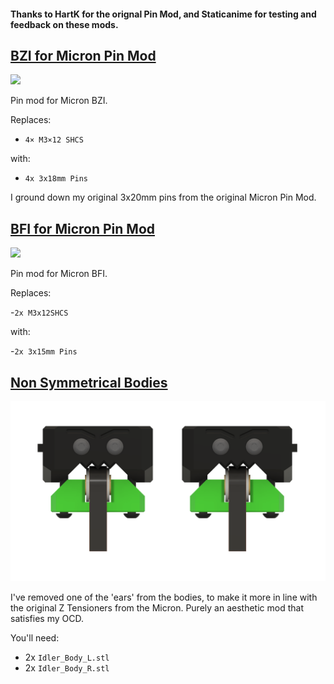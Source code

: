 #### Thanks to HartK for the orignal Pin Mod, and Staticanime for testing and feedback on these mods.

## [BZI for Micron Pin Mod](https://github.com/clee/VoronBFI/tree/main/usermods/Jadecky/STLs/Pin%20Mod_Micron/BZI)

![](https://github.com/clee/VoronBFI/blob/main/usermods/Jadecky/Images/BZI_Pin_Mod.png)

Pin mod for Micron BZI.

Replaces:

- ```4× M3×12 SHCS``` 

with:

- ```4x 3x18mm Pins```

I ground down my original 3x20mm pins from the original Micron Pin Mod.

## [BFI for Micron Pin Mod](https://github.com/clee/VoronBFI/tree/main/usermods/Jadecky/STLs/Pin%20Mod_Micron/BFI)

![](https://github.com/clee/VoronBFI/blob/main/usermods/Jadecky/Images/BFI_Pin_Mod.png)

Pin mod for Micron BFI.

Replaces:

-```2x M3x12SHCS```

with:

-```2x 3x15mm Pins```


## [Non Symmetrical Bodies](https://github.com/clee/VoronBFI/tree/main/usermods/Jadecky/STLs/Non%20Symmetrical%20BZI%20Idler%20Bodies)

![](https://github.com/clee/VoronBFI/blob/main/usermods/Jadecky/Images/Non_Symetrical.png)

I've removed one of the 'ears' from the bodies, to make it more in line with the original Z Tensioners from the Micron. Purely an aesthetic mod that satisfies my OCD.

You'll need:

- 2x ```Idler_Body_L.stl```
- 2x ```Idler_Body_R.stl```


